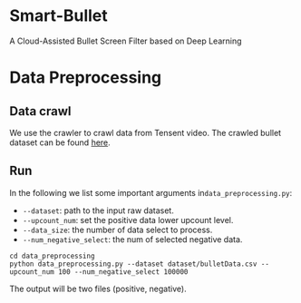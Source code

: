 # Smart-Bullet
A Cloud-Assisted Bullet Screen Filter based on Deep Learning

# Data Preprocessing
## Data crawl
We use the crawler to crawl data from Tensent video.
The crawled bullet dataset can be found [here](https://github.com/hniu1/Smart-Bullet/tree/master/data_preprocessing/dataset).
## Run
In the following we list some important arguments in```data_preprocessing.py```:
* ```--dataset```: path to the input raw dataset.
* ```--upcount_num```: set the positive data lower upcount level.
* ```--data_size```: the number of data select to process.
* ```--num_negative_select```: the num of selected negative data.

```
cd data_preprocessing
python data_preprocessing.py --dataset dataset/bulletData.csv --upcount_num 100 --num_negative_select 100000
```
The output will be two files (positive, negative).

